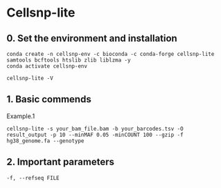 # Cellsnp-lite

## 0. Set the environment and installation
```shell
conda create -n cellsnp-env -c bioconda -c conda-forge cellsnp-lite samtools bcftools htslib zlib liblzma -y
conda activate cellsnp-env

cellsnp-lite -V
```


## 1. Basic commends

Example.1
```shell
cellsnp-lite -s your_bam_file.bam -b your_barcodes.tsv -O result_output -p 10 --minMAF 0.05 -minCOUNT 100 --gzip -f hg38_genome.fa --genotype
```


## 2. Important parameters
```shell
-f, --refseq FILE
```